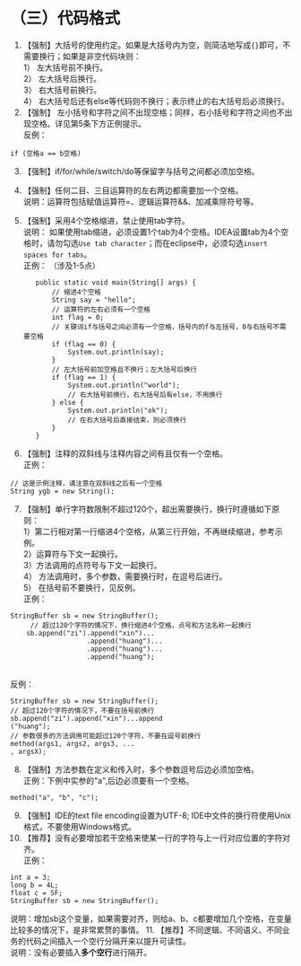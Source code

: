 # （三）代码格式

1. 【强制】大括号的使用约定。如果是大括号内为空，则简洁地写成`{}`即可，不需要换行；如果是非空代码块则：\
   1） 左大括号前不换行。\
   2） 左大括号后换行。\
   3） 右大括号前换行。\
   4） 右大括号后还有else等代码则不换行；表示终止的右大括号后必须换行。
2. 【强制】 左小括号和字符之间不出现空格；同样，右小括号和字符之间也不出现空格。详见第5条下方正例提示。\
   反例：

```
if (空格a == b空格)
```

3. 【强制】if/for/while/switch/do等保留字与括号之间都必须加空格。
4. 【强制】任何二目、三目运算符的左右两边都需要加一个空格。\
   说明：运算符包括赋值运算符=、逻辑运算符&&、加减乘除符号等。
5.  【强制】采用4个空格缩进，禁止使用tab字符。\
    说明： 如果使用tab缩进，必须设置1个tab为4个空格。IDEA设置tab为4个空格时，请勿勾选`Use tab character`；而在eclipse中，必须勾选`insert spaces for tabs`。\
    正例： （涉及1-5点）

    ```
       public static void main(String[] args) {
           // 缩进4个空格
           String say = "hello";
           // 运算符的左右必须有一个空格
           int flag = 0;
           // 关键词if与括号之间必须有一个空格，括号内的f与左括号，0与右括号不需要空格
           if (flag == 0) {
               System.out.println(say);
           }
           // 左大括号前加空格且不换行；左大括号后换行
           if (flag == 1) {
               System.out.println("world");
               // 右大括号前换行，右大括号后有else，不用换行
           } else {
               System.out.println("ok");
               // 在右大括号后直接结束，则必须换行
           }
       }
    ```
6. 【强制】注释的双斜线与注释内容之间有且仅有一个空格。\
   正例：

```
// 这是示例注释，请注意在双斜线之后有一个空格  
String ygb = new String(); 
```

7. 【强制】单行字符数限制不超过120个，超出需要换行，换行时遵循如下原则：\
   1）第二行相对第一行缩进4个空格，从第三行开始，不再继续缩进，参考示例。\
   2）运算符与下文一起换行。\
   3）方法调用的点符号与下文一起换行。\
   4） 方法调用时，多个参数，需要换行时，在逗号后进行。\
   5） 在括号前不要换行，见反例。\
   正例：

```
StringBuffer sb = new StringBuffer();
     // 超过120个字符的情况下，换行缩进4个空格，点号和方法名称一起换行
    sb.append("zi").append("xin")...
                   .append("huang")...
                   .append("huang")...
                   .append("huang");
```

\
反例：

```
StringBuffer sb = new StringBuffer();  
// 超过120个字符的情况下，不要在括号前换行  
sb.append("zi").append("xin")...append      
("huang");    
// 参数很多的方法调用可能超过120个字符，不要在逗号前换行  
method(args1, args2, args3, ... 
, argsX); 
```

8. 【强制】方法参数在定义和传入时，多个参数逗号后边必须加空格。\
   正例：下例中实参的"a",后边必须要有一个空格。

```
method("a", "b", "c"); 
```

9. 【强制】IDE的text file encoding设置为UTF-8; IDE中文件的换行符使用Unix格式，不要使用Windows格式。
10. 【推荐】没有必要增加若干空格来使某一行的字符与上一行对应位置的字符对齐。\
    正例：

```
int a = 3;  
long b = 4L;  
float c = 5F;  
StringBuffer sb = new StringBuffer();
```

说明：增加sb这个变量，如果需要对齐，则给a、b、c都要增加几个空格，在变量比较多的情况下，是非常累赘的事情。 11. 【推荐】不同逻辑、不同语义、不同业务的代码之间插入一个空行分隔开来以提升可读性。\
说明：没有必要插入**多个空行**进行隔开。
